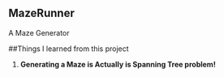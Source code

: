 ## MazeRunner
A Maze Generator

##Things I learned from this project
1. **Generating a Maze is Actually is Spanning Tree problem!**